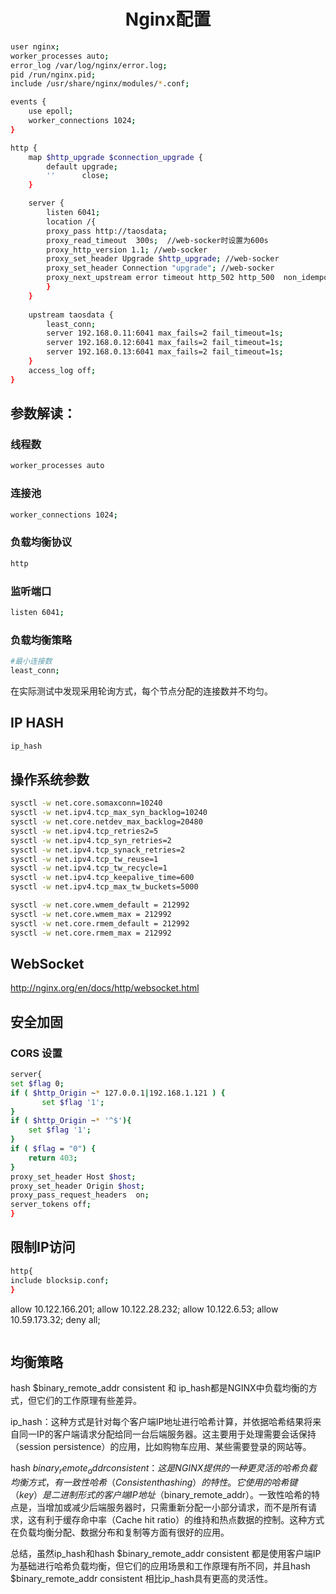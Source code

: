 # <center>Nginx配置</center>

```bash
user nginx;
worker_processes auto;
error_log /var/log/nginx/error.log;
pid /run/nginx.pid;
include /usr/share/nginx/modules/*.conf;

events {
    use epoll;
    worker_connections 1024;
}

http {
    map $http_upgrade $connection_upgrade {
        default upgrade;
        ''      close;
    }

    server {
        listen 6041;
        location /{
        proxy_pass http://taosdata;
        proxy_read_timeout  300s;  //web-socker时设置为600s
        proxy_http_version 1.1; //web-socker
        proxy_set_header Upgrade $http_upgrade; //web-socker
        proxy_set_header Connection "upgrade"; //web-socker
        proxy_next_upstream error timeout http_502 http_500  non_idempotent;
        }
    }
 
    upstream taosdata {
        least_conn;
        server 192.168.0.11:6041 max_fails=2 fail_timeout=1s;
        server 192.168.0.12:6041 max_fails=2 fail_timeout=1s;
        server 192.168.0.13:6041 max_fails=2 fail_timeout=1s;
    }
    access_log off;
}
```
## 参数解读：
### 线程数
```bash
worker_processes auto
```

### 连接池
```bash
worker_connections 1024;
```

### 负载均衡协议
```bash
http
```

### 监听端口
```bash
listen 6041;
```

### 负载均衡策略
```bash
#最小连接数
least_conn;
```
在实际测试中发现采用轮询方式，每个节点分配的连接数并不均匀。

## IP HASH
```bash
ip_hash
```


## 操作系统参数
```bash
sysctl -w net.core.somaxconn=10240
sysctl -w net.ipv4.tcp_max_syn_backlog=10240
sysctl -w net.core.netdev_max_backlog=20480
sysctl -w net.ipv4.tcp_retries2=5
sysctl -w net.ipv4.tcp_syn_retries=2
sysctl -w net.ipv4.tcp_synack_retries=2
sysctl -w net.ipv4.tcp_tw_reuse=1
sysctl -w net.ipv4.tcp_tw_recycle=1
sysctl -w net.ipv4.tcp_keepalive_time=600
sysctl -w net.ipv4.tcp_max_tw_buckets=5000

sysctl -w net.core.wmem_default = 212992
sysctl -w net.core.wmem_max = 212992
sysctl -w net.core.rmem_default = 212992
sysctl -w net.core.rmem_max = 212992
```

## WebSocket
http://nginx.org/en/docs/http/websocket.html

## 安全加固

### CORS 设置
```bash
server{
set $flag 0;
if ( $http_Origin ~* 127.0.0.1|192.168.1.121 ) {
       set $flag '1';
}
if ( $http_Origin ~* '^$'){
    set $flag '1';
}
if ( $flag = "0") {
    return 403;
}
proxy_set_header Host $host;
proxy_set_header Origin $host;
proxy_pass_request_headers  on;
server_tokens off;
}
```

## 限制IP访问
```bash
http{
include blocksip.conf;
}
```
allow 10.122.166.201;
allow 10.122.28.232;
allow 10.122.6.53;
allow 10.59.173.32;
deny all;
```bash

```
## 均衡策略
hash $binary_remote_addr consistent 和 ip_hash都是NGINX中负载均衡的方式，但它们的工作原理有些差异。

ip_hash：这种方式是针对每个客户端IP地址进行哈希计算，并依据哈希结果将来自同一IP的客户端请求分配给同一台后端服务器。这主要用于处理需要会话保持（session persistence）的应用，比如购物车应用、某些需要登录的网站等。

hash $binary_remote_addr consistent：这是NGINX提供的一种更灵活的哈希负载均衡方式，有一致性哈希（Consistent hashing）的特性。它使用的哈希键（key）是二进制形式的客户端IP地址（$binary_remote_addr）。一致性哈希的特点是，当增加或减少后端服务器时，只需重新分配一小部分请求，而不是所有请求，这有利于缓存命中率（Cache hit ratio）的维持和热点数据的控制。这种方式在负载均衡分配、数据分布和复制等方面有很好的应用。

总结，虽然ip_hash和hash $binary_remote_addr consistent 都是使用客户端IP为基础进行哈希负载均衡，但它们的应用场景和工作原理有所不同，并且hash $binary_remote_addr consistent 相比ip_hash具有更高的灵活性。